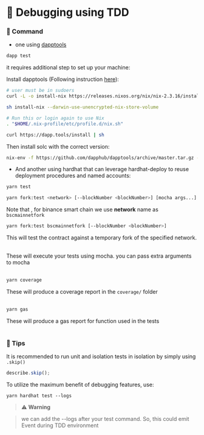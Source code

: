 # 🎲 Debugging using TDD

### 🧪 Command

- one using [dapptools](https://dapp.tools)

```bash
dapp test
```

it requires additional step to set up your machine:

Install dapptools (Following instruction [here](https://github.com/dapphub/dapptools#installation)):

```bash
# user must be in sudoers
curl -L -o install-nix https://releases.nixos.org/nix/nix-2.3.16/install

sh install-nix --darwin-use-unencrypted-nix-store-volume

# Run this or login again to use Nix
. "$HOME/.nix-profile/etc/profile.d/nix.sh"

curl https://dapp.tools/install | sh
```

Then install solc with the correct version:

```bash
nix-env -f https://github.com/dapphub/dapptools/archive/master.tar.gz -iA solc-static-versions.solc_0_8_10
```

- And another using hardhat that can leverage hardhat-deploy to reuse deployment procedures and named accounts:

```bash
yarn test
```

```bash
yarn fork:test <network> [--blockNumber <blockNumber>] [mocha args...]
```

Note that , for binance smart chain we use **network** name as `bscmainnetfork`

```bash
yarn fork:test bscmainnetfork [--blockNumber <blockNumber>]
```

This will test the contract against a temporary fork of the specified network.
<br/><br/>

These will execute your tests using mocha. you can pass extra arguments to mocha
<br/><br/>

```bash
yarn coverage
```

These will produce a coverage report in the `coverage/` folder
<br/><br/>

```bash
yarn gas
```

These will produce a gas report for function used in the tests
<br/><br/>

### 🧪 Tips

It is recommended to run unit and isolation tests in isolation by simply using `.skip()`

```typescript
describe.skip();
```

To utilize the maximum benefit of debugging features, use:

```
yarn hardhat test --logs
```

> :warning: **Warning**

> we can add the --logs after your test command. So, this could emit Event during TDD environment
